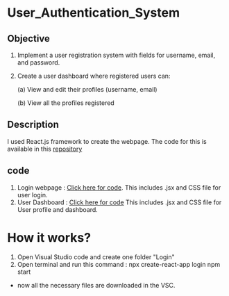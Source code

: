 # User_Authentication_System
## Objective
1. Implement a user registration system with fields for username, email, and password.
2. Create a user dashboard where registered users can:
   
    (a) View and edit their profiles (username, email)
   
    (b) View all the profiles registered

## Description 
I used React.js framework to create the webpage. The code for this is available in this  [repository](https://github.com/Lajvi3344/User_Authentication_System/tree/main/login)

## code 
1. Login webpage :  [Click here for code](https://github.com/Lajvi3344/User_Authentication_System/tree/main/login/src/components/Login). This includes .jsx and CSS file for user login.
2. User Dashboard : [Click here for code](https://github.com/Lajvi3344/User_Authentication_System/tree/main/login/src/components/UserDashboard) This includes .jsx and CSS file for User profile and dashboard.

# How it works?
1. Open Visual Studio code and create one folder "Login"
2. Open terminal and run this command :
   npx create-react-app login
   npm start

- now all the necessary files are downloaded in the VSC. 
   
   




